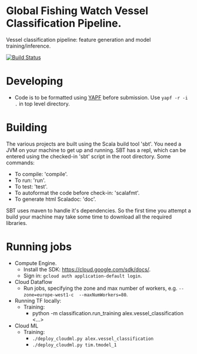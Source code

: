 # Global Fishing Watch Vessel Classification Pipeline.

Vessel classification pipeline: feature generation and model training/inference.

[![Build Status](https://travis-ci.org/GlobalFishingWatch/vessel-classification-pipeline.svg?branch=master)](https://travis-ci.org/GlobalFishingWatch/vessel-classification-pipeline)

# Developing

* Code is to be formatted using [YAPF](https://github.com/google/yapf) before submission. Use `yapf -r -i .` in top level
  directory.


# Building

The various projects are built using the Scala build tool 'sbt'. You need a JVM on your machine
to get up and running. SBT has a repl, which can be entered using the checked-in 'sbt' script in
the root directory. Some commands:

* To compile: 'compile'.
* To run: 'run'.
* To test: 'test'.
* To autoformat the code before check-in: 'scalafmt'.
* To generate html Scaladoc: 'doc'.

SBT uses maven to handle it's dependencies. So the first time you attempt a build your machine
may take some time to download all the required libraries.

# Running jobs

* Compute Engine.
  * Install the SDK: https://cloud.google.com/sdk/docs/.
  * Sign in: `gcloud auth application-default login`.
* Cloud Dataflow
   * Run jobs, specifying the zone and max number of workers, e.g. `--zone=europe-west1-c  --maxNumWorkers=80`.
* Running TF locally:
   * Training:
       - python -m classification.run_training alex.vessel_classification <...>
* Cloud ML
   * Training:
       - `./deploy_cloudml.py alex.vessel_classification`
       - `./deploy_cloudml.py tim.tmodel_1`
